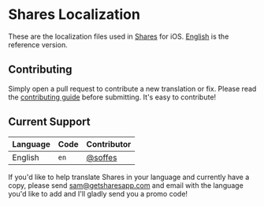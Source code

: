 # Shares Localization

These are the localization files used in [Shares](http://getsharesapp.com) for iOS. [English](en.lproj/Localizable.strings) is the reference version.

## Contributing

Simply open a pull request to contribute a new translation or fix. Please read the [contributing guide](Contributing.markdown) before submitting. It's easy to contribute!

## Current Support

Language             | Code      | Contributor
---------------------|-----------|------------
English              | `en`      | [@soffes](https://github.com/soffes)

If you'd like to help translate Shares in your language and currently have a copy, please send <sam@getsharesapp.com> and email with the language you'd like to add and I'll gladly send you a promo code!

